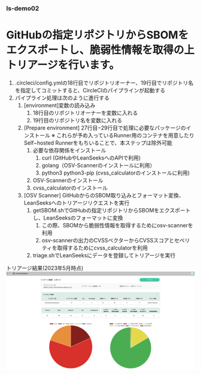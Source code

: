 ### ls-demo02

# GitHubの指定リポジトリからSBOMをエクスポートし、脆弱性情報を取得の上トリアージを行います。

1. .circleci/config.ymlの18行目でリポジトリオーナー、19行目でリポジトリ名を指定してコミットすると、CircleCIのパイプラインが起動する
2. パイプライン処理は次のように進行する
   1. [environment]変数の読み込み
      1. 18行目のリポジトリオーナーを変数に入れる
      2. 19行目のリポジトリ名を変数に入れる
   2. [Prepare environment] 27行目−29行目で処理に必要なパッケージのインストール ※ これらが予め入っているRunner用のコンテナを用意したりSelf−hosted Runnerをもちいることで、本ステップは除外可能
      1. 必要な依存関係をインストール
         1. curl (GitHubやLeanSeeksへのAPIで利用)
         2. golang（OSV-Scannerのインストールに利用）
         3. python3 python3-pip (cvss_calculatorのインストールに利用)
      2. OSV-Scannerのインストール
      3. cvss_calculatorのインストール
   3. [OSV Scanner] GitHubからのSBOM取り込みとフォーマット変換、LeanSeeksへのトリアージリクエストを実行
      1. getSBOM.shでGitHubの指定リポジトリからSBOMをエクスポートし、LeanSeeksのフォーマットに変換
         1. この際、SBOMから脆弱性情報を取得するためにosv-scannerを利用
         2. osv-scannerの出力のCVSSベクターからCVSSスコアとセベリティを取得するためにcvss_calculatorを利用
      2. triage.shでLeanSeeksにデータを登録してトリアージを実行

トリアージ結果(2023年5月時点)
![トリアージ結果](LeanSeeksTtiageResult.png)